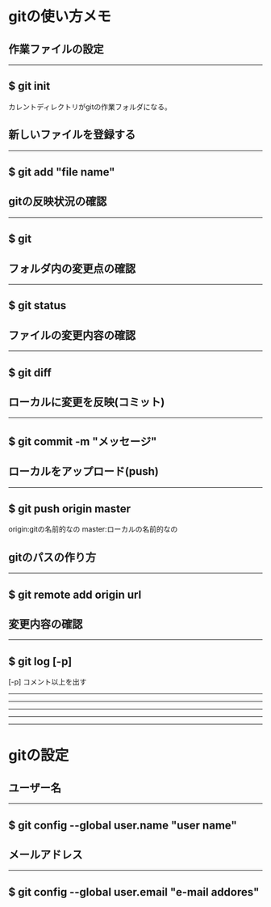 # gitの使い方メモ


## 作業ファイルの設定
-----------------------
$ git init
-----------------------
カレントディレクトリがgitの作業フォルダになる。


## 新しいファイルを登録する
---------------------
$ git add "file name"
---------------------

## gitの反映状況の確認
---------------------
$ git 
---------------------

## フォルダ内の変更点の確認
---------------------
$ git status
---------------------

## ファイルの変更内容の確認
---------------------
$ git diff
---------------------

## ローカルに変更を反映(コミット)
---------------------
$ git commit -m "メッセージ"
---------------------

## ローカルをアップロード(push)
---------------------
$ git push origin master
---------------------
origin:gitの名前的なの
master:ローカルの名前的なの

## gitのパスの作り方
---------------------
$ git remote add origin url
---------------------

## 変更内容の確認
---------------------
$ git log [-p]
---------------------
[-p] コメント以上を出す


---------------------
---------------------
---------------------
---------------------
---------------------


# gitの設定

## ユーザー名
---------------------
$ git config --global user.name "user name"
---------------------

## メールアドレス
---------------------
$ git config --global user.email "e-mail addores"
---------------------


